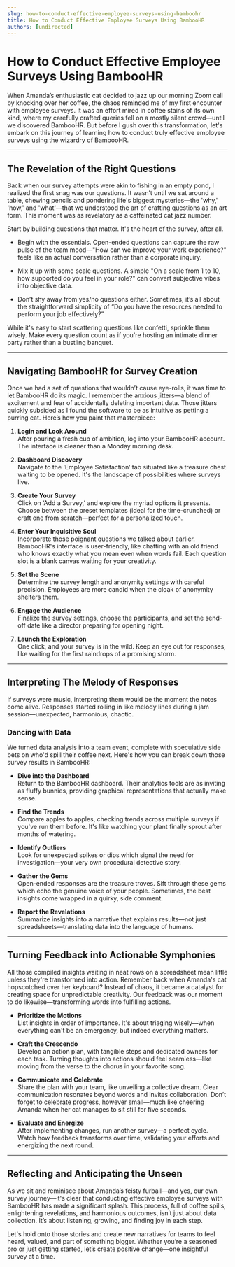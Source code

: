 ```yaml
---
slug: how-to-conduct-effective-employee-surveys-using-bamboohr
title: How to Conduct Effective Employee Surveys Using BambooHR
authors: [undirected]
---
```



# How to Conduct Effective Employee Surveys Using BambooHR

When Amanda’s enthusiastic cat decided to jazz up our morning Zoom call by knocking over her coffee, the chaos reminded me of my first encounter with employee surveys. It was an effort mired in coffee stains of its own kind, where my carefully crafted queries fell on a mostly silent crowd—until we discovered BambooHR. But before I gush over this transformation, let's embark on this journey of learning how to conduct truly effective employee surveys using the wizardry of BambooHR.

---

## The Revelation of the Right Questions 

Back when our survey attempts were akin to fishing in an empty pond, I realized the first snag was our questions. It wasn’t until we sat around a table, chewing pencils and pondering life's biggest mysteries—the 'why,' 'how,' and 'what'—that we understood the art of crafting questions as an art form. This moment was as revelatory as a caffeinated cat jazz number. 

Start by building questions that matter. It's the heart of the survey, after all.  

- Begin with the essentials. Open-ended questions can capture the raw pulse of the team mood—"How can we improve your work experience?" feels like an actual conversation rather than a corporate inquiry.

- Mix it up with some scale questions. A simple "On a scale from 1 to 10, how supported do you feel in your role?" can convert subjective vibes into objective data.

- Don’t shy away from yes/no questions either. Sometimes, it’s all about the straightforward simplicity of “Do you have the resources needed to perform your job effectively?”

While it's easy to start scattering questions like confetti, sprinkle them wisely. Make every question count as if you're hosting an intimate dinner party rather than a bustling banquet. 

---

## Navigating BambooHR for Survey Creation

Once we had a set of questions that wouldn’t cause eye-rolls, it was time to let BambooHR do its magic. I remember the anxious jitters—a blend of excitement and fear of accidentally deleting important data. Those jitters quickly subsided as I found the software to be as intuitive as petting a purring cat. Here’s how you paint that masterpiece:

1. **Login and Look Around**  
   After pouring a fresh cup of ambition, log into your BambooHR account. The interface is cleaner than a Monday morning desk. 
   
2. **Dashboard Discovery**  
   Navigate to the ‘Employee Satisfaction’ tab situated like a treasure chest waiting to be opened. It's the landscape of possibilities where surveys live. 

3. **Create Your Survey**  
   Click on ‘Add a Survey,’ and explore the myriad options it presents. Choose between the preset templates (ideal for the time-crunched) or craft one from scratch—perfect for a personalized touch. 

4. **Enter Your Inquisitive Soul**  
   Incorporate those poignant questions we talked about earlier. BambooHR's interface is user-friendly, like chatting with an old friend who knows exactly what you mean even when words fail. Each question slot is a blank canvas waiting for your creativity.

5. **Set the Scene**  
   Determine the survey length and anonymity settings with careful precision. Employees are more candid when the cloak of anonymity shelters them.

6. **Engage the Audience**  
   Finalize the survey settings, choose the participants, and set the send-off date like a director preparing for opening night.

7. **Launch the Exploration**  
   One click, and your survey is in the wild. Keep an eye out for responses, like waiting for the first raindrops of a promising storm.

---

## Interpreting The Melody of Responses

If surveys were music, interpreting them would be the moment the notes come alive. Responses started rolling in like melody lines during a jam session—unexpected, harmonious, chaotic. 

### Dancing with Data

We turned data analysis into a team event, complete with speculative side bets on who'd spill their coffee next. Here's how you can break down those survey results in BambooHR:

- **Dive into the Dashboard**  
  Return to the BambooHR dashboard. Their analytics tools are as inviting as fluffy bunnies, providing graphical representations that actually make sense.

- **Find the Trends**  
  Compare apples to apples, checking trends across multiple surveys if you've run them before. It's like watching your plant finally sprout after months of watering.

- **Identify Outliers**  
  Look for unexpected spikes or dips which signal the need for investigation—your very own procedural detective story.

- **Gather the Gems**  
  Open-ended responses are the treasure troves. Sift through these gems which echo the genuine voice of your people. Sometimes, the best insights come wrapped in a quirky, side comment.

- **Report the Revelations**  
  Summarize insights into a narrative that explains results—not just spreadsheets—translating data into the language of humans.

---

## Turning Feedback into Actionable Symphonies

All those compiled insights waiting in neat rows on a spreadsheet mean little unless they're transformed into action. Remember back when Amanda's cat hopscotched over her keyboard? Instead of chaos, it became a catalyst for creating space for unpredictable creativity. Our feedback was our moment to do likewise—transforming words into fulfilling actions.

- **Prioritize the Motions**  
  List insights in order of importance. It's about triaging wisely—when everything can't be an emergency, but indeed everything matters.

- **Craft the Crescendo**  
  Develop an action plan, with tangible steps and dedicated owners for each task. Turning thoughts into actions should feel seamless—like moving from the verse to the chorus in your favorite song.

- **Communicate and Celebrate**  
  Share the plan with your team, like unveiling a collective dream. Clear communication resonates beyond words and invites collaboration. Don’t forget to celebrate progress, however small—much like cheering Amanda when her cat manages to sit still for five seconds.

- **Evaluate and Energize**  
  After implementing changes, run another survey—a perfect cycle. Watch how feedback transforms over time, validating your efforts and energizing the next round.

---

## Reflecting and Anticipating the Unseen

As we sit and reminisce about Amanda’s feisty furball—and yes, our own survey journey—it's clear that conducting effective employee surveys with BambooHR has made a significant splash. This process, full of coffee spills, enlightening revelations, and harmonious outcomes, isn’t just about data collection. It’s about listening, growing, and finding joy in each step.  

Let's hold onto those stories and create new narratives for teams to feel heard, valued, and part of something bigger. Whether you’re a seasoned pro or just getting started, let’s create positive change—one insightful survey at a time.
